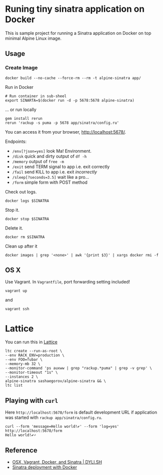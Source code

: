 # Runing tiny sinatra application on Docker

This is sample project for running a Sinatra application on Docker on top minimal Alpine Linux image.

## Usage

### Create Image

```
docker build --no-cache --force-rm --rm -t alpine-sinatra app/
```

Run in Docker

```
# Run container in sub-sheel
export SINARTA=$(docker run -d -p 5678:5678 alpine-sinatra)
```

… or run locally

```
gem install rerun
rerun 'rackup -s puma -p 5678 app/sinatra/config.ru'
```

You can access it from your browser, [http://localhost:5678/](http://localhost:5678/).

Endpoints:
- `/env[?json=yes]` look Ma! Environment.
- `/disk` quick and dirty output of `df -h`
- `/memory` output of `free -m`
- `/exit` send TERM signal to app i.e. exit correctly
- `/fail` send KILL to app i.e. exit *incorrectly*
- `/sleep[?seconds=3.5]` wait like a pro...
- `/form` simple form with POST method

Check out logs.

```
docker logs $SINATRA
```

Stop it.

```
docker stop $SINATRA
```

Delete it.

```
docker rm $SINATRA
```

Clean up after it

```
docker images | grep '<none>' | awk '{print $3}' | xargs docker rmi -f
```

## OS X

Use Vagrant. In `Vagrantfile`, port forwarding setting included!

```
vagrant up
```

and

```
vagrant ssh
```

# Lattice
You can run this in [Lattice](http://lattice.cf)

```
ltc create --run-as-root \
--env RACK_ENV=production \
--env FOO=fubar \
--memory-mb 32 \
--monitor-command 'ps auxww | grep "rackup.*puma" | grep -v grep' \
--monitor-timeout "1s" \
--instances 2 \
alpine-sinatra sashaegorov/alpine-sinatra && \
ltc list
```

## Playing with `curl`

Here `http://localhost:5678/form` is default development URL if application was started with `rackup app/sinatra/config.ru`.

```
curl --form 'message=Hello world!✔︎' --form 'log=yes' http://localhost:5678/form
Hello world!✔︎⏎
```

## Reference

- [OSX, Vagrant, Docker, and Sinatra | DYLI.SH](http://dyli.sh/2013/08/23/OSX-Vagrant-Docker-Sinatra.html)
- [Sinatra deployment with Docker](http://haanto.com/sinatra-deployment-with-docker/)
